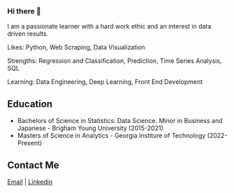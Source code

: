 ### Hi there 👋

I am a passionate learner with a hard work ethic and an interest in data driven results.

Likes: Python, Web Scraping, Data Visualization  

Strengths: Regression and Classification, Prediction, Time Series Analysis, SQL 

Learning: Data Engineering, Deep Learning, Front End Development


## Education
- Bachelors of Science in Statistics: Data Science. Minor in Business and Japanese - Brigham Young University (2015-2021)
- Masters of Science in Analytics - Georgia Institure of Technology (2022-Present)


## Contact Me

[Email](mailto:darren@mcewan.me) | [Linkedin](https://www.linkedin.com/in/darren-mcewan-13198a109/)
